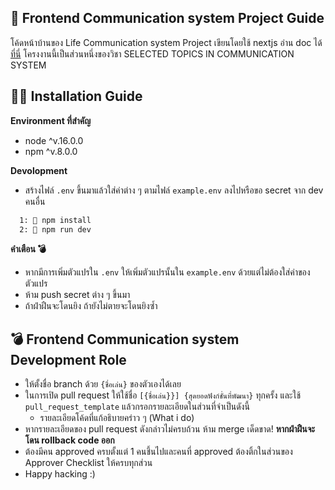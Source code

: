 ## 🤖 Frontend Communication system Project Guide

โค้ดหน้าบ้านของ Life Communication system Project เขียนโดยใช้ nextjs อ่าน doc ได้ [ที่นี่](https://nextjs.org/docs) 
โครงงานนี้เป็นส่วนหนึ่งของวิชา SELECTED TOPICS IN COMMUNICATION SYSTEM

## 😶‍🌫️ Installation Guide

**Environment ที่สำคัญ** 
- node ^v.16.0.0 
- npm ^v.8.0.0

**Devolopment**
- สร้างไฟล์ `.env` ขึ้นมาแล้วใส่ค่าต่าง ๆ ตามไฟล์ `example.env` ลงไปหรือขอ secret จาก dev คนอื่น
```bash
  1: 📄 npm install
  2: 📄 npm run dev
```

**คำเตือน 💣**
- หากมีการเพิ่มตัวแปรใน `.env` ให้เพิ่มตัวแปรนั้นใน `example.env` ด้วยแต่ไม่ต้องใส่ค่าของตัวแปร
- ห้าม push secret ต่าง ๆ ขึ้นมา
- ถ้าฝ่าฝืนจะโดนยิง ถ้ายังไม่ตายจะโดนยิงซ้ำ

## 💣 Frontend Communication system Development Role
- ให้ตั้งชื่อ branch ด้วย `{ชื่อเล่น}` ของตัวเองได้เลย
- ในการเปิด pull request ให้ใช้ชื่อ `[{ชื่อเล่น}}] {สุดยอดฟังก์ชั่นที่พัฒนา}` ทุกครั้ง และใช้ `pull_request_template` แล้วกรอกรายละเอียดในส่วนที่จำเป็นดังนี้
    - รายละเอียดโค้ดที่แก้อธิบายคร่าว ๆ (What i do)
- หากรายละเอียดของ pull request ดังกล่าวไม่ครบถ้วน ห้าม merge เด็ดขาด! **หากฝ่าฝืนจะโดน rollback code ออก**
- ต้องมีคน approved ครบตั้งแต่ 1 คนชึ้นไปและคนที่ approved ต้องติ้กในส่วนของ Approver Checklist ให้ครบทุกส่วน
- Happy hacking :)